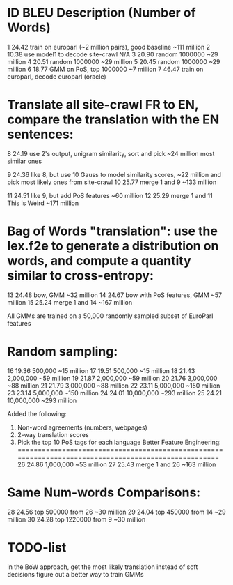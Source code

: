 ID          BLEU            Description                                             (Number of Words)
=====================================================================================================
1           24.42           train on europarl (~2 million pairs), good baseline     ~111 million
2           10.38           use model1 to decode site-crawl                         N/A
3           20.90           random 1000000                                          ~29 million
4           20.51           random 1000000                                          ~29 million
5           20.45           random 1000000                                          ~29 million
6           18.77           GMM on PoS, top 1000000                                 ~7 million
7           46.47           train on europarl, decode europarl (oracle)

Translate all site-crawl FR to EN, compare the translation with the EN sentences:
=====================================================================================================
8           24.19           use 2's output, unigram similarity, sort and pick       ~24 million
                            most similar ones

9           24.36           like 8, but use 10 Gauss to model similarity scores,    ~22 million
                            and pick most likely ones from site-crawl
10          25.77           merge 1 and 9                                           ~133 million

11          24.51           like 9, but add PoS features                            ~60 million
12          25.29           merge 1 and 11                  This is Weird           ~171 million

Bag of Words "translation": use the lex.f2e to generate a distribution on words,
and compute a quantity similar to cross-entropy:
=====================================================================================================
13          24.48           bow, GMM                                                ~32 million
14          24.67           bow with PoS features, GMM                              ~57 million
15          25.24           merge 1 and 14                                          ~167 million

All GMMs are trained on a 50,000 randomly sampled subset of EuroParl features

Random sampling:
=====================================================================================================
16          19.36           500,000                                                 ~15 million
17          19.51           500,000                                                 ~15 million
18          21.43           2,000,000                                               ~59 million
19          21.87           2,000,000                                               ~59 million
20          21.76           3,000,000                                               ~88 million
21          21.79           3,000,000                                               ~88 million
22          23.11           5,000,000                                               ~150 million
23          23.14           5,000,000                                               ~150 million
24          24.01           10,000,000                                              ~293 million
25          24.21           10,000,000                                              ~293 million

Added the following:
1. Non-word agreements (numbers, webpages)
2. 2-way translation scores
3. Pick the top 10 PoS tags for each language
Better Feature Engineering:
=====================================================================================================
26          24.86           1,000,000                                               ~53 million
27          25.43           merge 1 and 26                                          ~163 million

Same Num-words Comparisons:
=====================================================================================================
28          24.56           top 500000 from 26                                      ~30 million
29          24.04           top 450000 from 14                                      ~29 million
30          24.28           top 1220000 from 9                                      ~30 million

TODO-list
=====================================================================================================
in the BoW approach, get the most likely translation instead of soft decisions
figure out a better way to train GMMs
